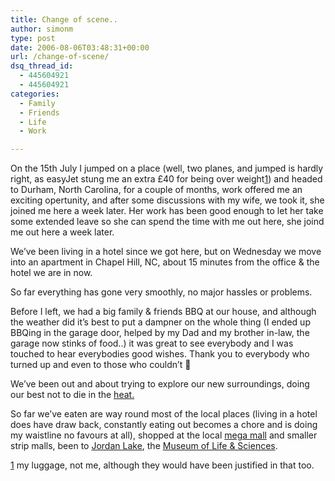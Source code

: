 ```yaml
---
title: Change of scene..
author: simonm
type: post
date: 2006-08-06T03:48:31+00:00
url: /change-of-scene/
dsq_thread_id:
  - 445604921
  - 445604921
categories:
  - Family
  - Friends
  - Life
  - Work

---
```

On the 15th July I jumped on a place (well, two planes, and jumped is hardly right, as easyJet stung me an extra £40 for being over weight[1]) and headed to Durham, North Carolina, for a couple of months, work offered me an exciting opertunity, and after some discussions with my wife, we took it, she joined me here a week later. Her work has been good enough to let her take some extended leave so she can spend the time with me out here, she joind me out here a week later.
  
We&#8217;ve been living in a hotel since we got here, but on Wednesday we move into an apartment in Chapel Hill, NC, about 15 minutes from the office &#038; the hotel we are in now.

So far everything has gone very smoothly, no major hassles or problems.

Before I left, we had a big family &#038; friends BBQ at our house, and although the weather did it&#8217;s best to put a dampner on the whole thing (I ended up BBQing in the garage door, helped by my Dad and my brother in-law, the garage now stinks of food..) it was great to see everybody and I was touched to hear everybodies good wishes. Thank you to everybody who turned up and even to those who couldn&#8217;t 🙂

We&#8217;ve been out and about trying to explore our new surroundings, doing our best not to die in the <a title="heat" target="_blank" href="http://www.myrtlebeachonline.com/mld/myrtlebeachonline/news/local/15204979.htm">heat.</a>

So far we&#8217;ve eaten are way round most of the local places (living in a hotel does have draw back, constantly eating out becomes a chore and is doing my waistline no favours at all), shopped at the local [mega mall][1] and smaller strip malls, been to [Jordan Lake][2], the <a target="_blank" href="http://www.ncmls.org/">Museum of Life &#038; Sciences</a>.
  
[1] my luggage, not me, although they would have been justified in that too.

 [1]: http://www.streetsatsouthpoint.com/html/index10.asp
 [2]: http://ils.unc.edu/parkproject//visit/jord/home.html